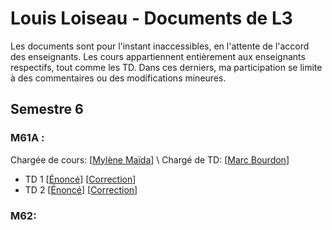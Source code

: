 # Louis Loiseau - Documents de L3


Les documents sont pour l'instant inaccessibles, en l'attente de l'accord des enseignants.
Les cours appartiennent entièrement aux enseignants respectifs, tout comme les TD. Dans ces derniers, ma participation se limite à des commentaires ou des modifications mineures.

## Semestre 6
### M61A :
Chargée de cours: [[Mylène Maïda](http://math.univ-lille1.fr/~maida/)] \\
Chargé de TD: [[Marc Bourdon](http://math.univ-lille1.fr/~bourdon/)]
- TD 1 [[Énoncé]()] [[Correction]()]
- TD 2 [[Énoncé]()] [[Correction]()]

### M62:
